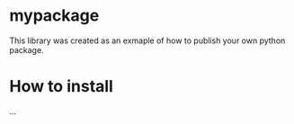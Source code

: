 # mypackage
This library was created as an exmaple of how to publish your own python package.

# How to install
...
